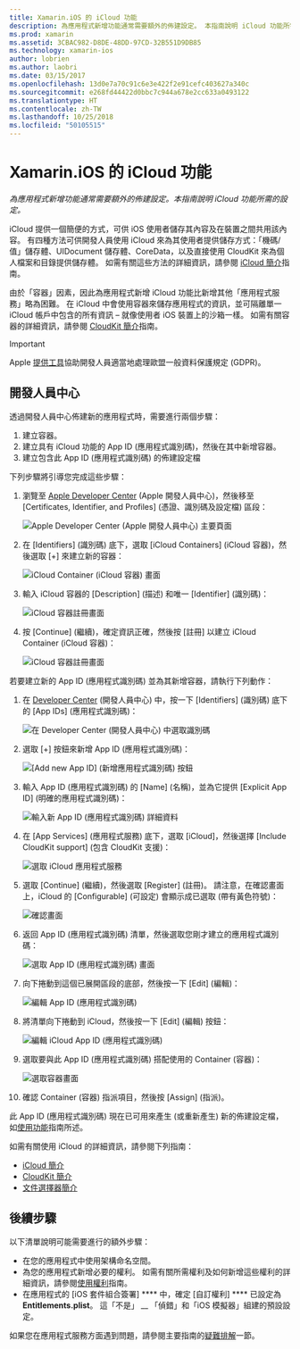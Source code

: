 ```yaml
---
title: Xamarin.iOS 的 iCloud 功能
description: 為應用程式新增功能通常需要額外的佈建設定。 本指南說明 iCloud 功能所需的設定。
ms.prod: xamarin
ms.assetid: 3CBAC982-D8DE-48DD-97CD-32B551D9DB85
ms.technology: xamarin-ios
author: lobrien
ms.author: laobri
ms.date: 03/15/2017
ms.openlocfilehash: 13d0e7a70c91c6e3e422f2e91cefc403627a340c
ms.sourcegitcommit: e268fd44422d0bbc7c944a678e2cc633a0493122
ms.translationtype: HT
ms.contentlocale: zh-TW
ms.lasthandoff: 10/25/2018
ms.locfileid: "50105515"
---
```

# <a name="icloud-capabilities-in-xamarinios"></a>Xamarin.iOS 的 iCloud 功能

_為應用程式新增功能通常需要額外的佈建設定。本指南說明 iCloud 功能所需的設定。_

iCloud 提供一個簡便的方式，可供 iOS 使用者儲存其內容及在裝置之間共用該內容。 有四種方法可供開發人員使用 iCloud 來為其使用者提供儲存方式：「機碼/值」儲存體、UIDocument 儲存體、CoreData，以及直接使用 CloudKit 來為個人檔案和目錄提供儲存體。 如需有關這些方法的詳細資訊，請參閱 [iCloud 簡介](~/ios/data-cloud/introduction-to-icloud.md)指南。

由於「容器」因素，因此為應用程式新增 iCloud 功能比新增其他「應用程式服務」略為困難。 在 iCloud 中會使用容器來儲存應用程式的資訊，並可隔離單一 iCloud 帳戶中包含的所有資訊 – 就像使用者 iOS 裝置上的沙箱一樣。 如需有關容器的詳細資訊，請參閱 [CloudKit 簡介](~/ios/data-cloud/intro-to-cloudkit.md)指南。

> [!IMPORTANT]
> Apple [提供工具](https://developer.apple.com/support/allowing-users-to-manage-data/)協助開發人員適當地處理歐盟一般資料保護規定 (GDPR)。

<a name="icloud-developer-center" />

## <a name="developer-center"></a>開發人員中心

透過開發人員中心佈建新的應用程式時，需要進行兩個步驟：

1.  建立容器。
2.  建立具有 iCloud 功能的 App ID (應用程式識別碼)，然後在其中新增容器。
3. 建立包含此 App ID (應用程式識別碼) 的佈建設定檔

下列步驟將引導您完成這些步驟：

1.  瀏覽至 [Apple Developer Center](https://developer.apple.com/account/) \(Apple 開發人員中心\)，然後移至 [Certificates, Identifier, and Profiles] \(憑證、識別碼及設定檔\) 區段： 
    
     ![Apple Developer Center (Apple 開發人員中心) 主要頁面](icloud-capabilities-images/image22.png)

2.  在 [Identifiers] \(識別碼\) 底下，選取 [iCloud Containers] \(iCloud 容器\)，然後選取 [+] 來建立新的容器：  
    
    ![iCloud Container (iCloud 容器) 畫面](icloud-capabilities-images/image23.png)

3.  輸入 iCloud 容器的 [Description] \(描述\) 和唯一 [Identifier] \(識別碼\)： 
    
    ![iCloud 容器註冊畫面](icloud-capabilities-images/image24.png)

4.  按 [Continue] \(繼續\)，確定資訊正確，然後按 [註冊] 以建立 iCloud Container (iCloud 容器)：  
    
    ![iCloud 容器註冊畫面](icloud-capabilities-images/image25.png)

若要建立新的 App ID (應用程式識別碼) 並為其新增容器，請執行下列動作：

1.  在 [Developer Center](https://developer.apple.com/account/) \(開發人員中心\) 中，按一下 [Identifiers] \(識別碼\) 底下的 [App IDs] \(應用程式識別碼\)： 
    
    ![在 Developer Center (開發人員中心) 中選取識別碼](icloud-capabilities-images/image26.png)

2.  選取 [+] 按鈕來新增 App ID (應用程式識別碼)： 
    
    ![[Add new App ID] \(新增應用程式識別碼\) 按鈕](icloud-capabilities-images/image27.png)

3.  輸入 App ID (應用程式識別碼) 的 [Name] \(名稱\)，並為它提供 [Explicit App ID] \(明確的應用程式識別碼\)：
    
    ![輸入新 App ID (應用程式識別碼) 詳細資料](icloud-capabilities-images/image28.png)

4.  在 [App Services] \(應用程式服務\) 底下，選取 [iCloud]，然後選擇 [Include CloudKit support] \(包含 CloudKit 支援\)：
    
    ![選取 iCloud 應用程式服務](icloud-capabilities-images/image29.png)

5.  選取 [Continue] \(繼續\)，然後選取 [Register] \(註冊\)。 請注意，在確認畫面上，iCloud 的 [Configurable] \(可設定\) 會顯示成已選取 (帶有黃色符號)：   
    
    ![確認畫面](icloud-capabilities-images/image30.png)

6.  返回 App ID (應用程式識別碼) 清單，然後選取您剛才建立的應用程式識別碼： 
    
    ![選取 App ID (應用程式識別碼) 畫面](icloud-capabilities-images/image31.png)

7.  向下捲動到這個已展開區段的底部，然後按一下 [Edit] \(編輯\)：
    
    ![編輯 App ID (應用程式識別碼)](icloud-capabilities-images/image32.png)

8.  將清單向下捲動到 iCloud，然後按一下 [Edit] \(編輯\) 按鈕：  
    
    ![編輯 iCloud App ID (應用程式識別碼)](icloud-capabilities-images/image33.png)

9.  選取要與此 App ID (應用程式識別碼) 搭配使用的 Container (容器)：  
    
    ![選取容器畫面](icloud-capabilities-images/image34.png)

10. 確認 Container (容器) 指派項目，然後按 [Assign] \(指派\)。
 
此 App ID (應用程式識別碼) 現在已可用來產生 (或重新產生) 新的佈建設定檔，如[使用功能](~/ios/deploy-test/provisioning/capabilities/index.md)指南所述。 

如需有關使用 iCloud 的詳細資訊，請參閱下列指南：

*   [iCloud 簡介](~/ios/data-cloud/introduction-to-icloud.md)
*   [CloudKit 簡介](~/ios/data-cloud/intro-to-cloudkit.md)
*   [文件選擇器簡介](~/ios/platform/document-picker.md)

## <a name="next-steps"></a>後續步驟
 
以下清單說明可能需要進行的額外步驟：

* 在您的應用程式中使用架構命名空間。
* 為您的應用程式新增必要的權利。 如需有關所需權利及如何新增這些權利的詳細資訊，請參閱[使用權利](~/ios/deploy-test/provisioning/entitlements.md)指南。
* 在應用程式的 [iOS 套件組合簽署] **** 中，確定 [自訂權利] **** 已設定為 **Entitlements.plist**。 這「不是」 __ 「偵錯」和「iOS 模擬器」組建的預設設定。

如果您在應用程式服務方面遇到問題，請參閱主要指南的[疑難排解](~/ios/deploy-test/provisioning/capabilities/index.md)一節。